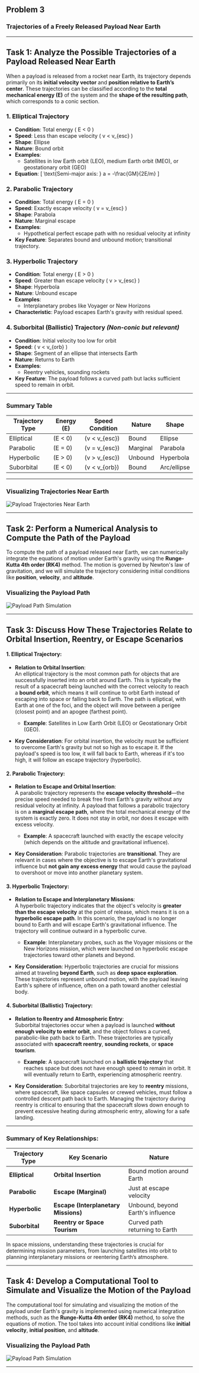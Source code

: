 ## Problem 3

### Trajectories of a Freely Released Payload Near Earth

---

## Task 1: Analyze the Possible Trajectories of a Payload Released Near Earth

When a payload is released from a rocket near Earth, its trajectory depends primarily on its **initial velocity vector** and **position relative to Earth’s center**. These trajectories can be classified according to the **total mechanical energy (E)** of the system and the **shape of the resulting path**, which corresponds to a conic section.

### 1. Elliptical Trajectory
- **Condition**: Total energy \( E < 0 \)
- **Speed**: Less than escape velocity \( v < v_{esc} \)
- **Shape**: Ellipse
- **Nature**: Bound orbit
- **Examples**:
  - Satellites in low Earth orbit (LEO), medium Earth orbit (MEO), or geostationary orbit (GEO)
- **Equation**:
  \[
  \text{Semi-major axis: } a = -\frac{GM}{2E/m}
  \]

### 2. Parabolic Trajectory
- **Condition**: Total energy \( E = 0 \)
- **Speed**: Exactly escape velocity \( v = v_{esc} \)
- **Shape**: Parabola
- **Nature**: Marginal escape
- **Examples**:
  - Hypothetical perfect escape path with no residual velocity at infinity
- **Key Feature**: Separates bound and unbound motion; transitional trajectory.

### 3. Hyperbolic Trajectory
- **Condition**: Total energy \( E > 0 \)
- **Speed**: Greater than escape velocity \( v > v_{esc} \)
- **Shape**: Hyperbola
- **Nature**: Unbound escape
- **Examples**:
  - Interplanetary probes like Voyager or New Horizons
- **Characteristic**: Payload escapes Earth's gravity with residual speed.

### 4. Suborbital (Ballistic) Trajectory *(Non-conic but relevant)*
- **Condition**: Initial velocity too low for orbit
- **Speed**: \( v < v_{orb} \)
- **Shape**: Segment of an ellipse that intersects Earth
- **Nature**: Returns to Earth
- **Examples**:
  - Reentry vehicles, sounding rockets
- **Key Feature**: The payload follows a curved path but lacks sufficient speed to remain in orbit.

---

### Summary Table

| Trajectory Type | Energy \(E\) | Speed Condition         | Nature     | Shape      |
|-----------------|--------------|--------------------------|------------|------------|
| Elliptical      | \(E < 0\)     | \(v < v_{esc}\)           | Bound      | Ellipse    |
| Parabolic       | \(E = 0\)     | \(v = v_{esc}\)           | Marginal   | Parabola   |
| Hyperbolic      | \(E > 0\)     | \(v > v_{esc}\)           | Unbound    | Hyperbola  |
| Suborbital      | \(E < 0\)     | \(v < v_{orb}\)           | Bound      | Arc/ellipse|

---

### Visualizing Trajectories Near Earth

![Payload Trajectories Near Earth](./images/payload_trajectories_near_earth.png)

---

## Task 2: Perform a Numerical Analysis to Compute the Path of the Payload

To compute the path of a payload released near Earth, we can numerically integrate the equations of motion under Earth's gravity using the **Runge-Kutta 4th order (RK4)** method. The motion is governed by Newton's law of gravitation, and we will simulate the trajectory considering initial conditions like **position**, **velocity**, and **altitude**.

### Visualizing the Payload Path

![Payload Path Simulation](./images/payload_path_simulation.png)

---

## Task 3: Discuss How These Trajectories Relate to Orbital Insertion, Reentry, or Escape Scenarios

#### 1. **Elliptical Trajectory**:  
- **Relation to Orbital Insertion**:  
  An elliptical trajectory is the most common path for objects that are successfully inserted into an orbit around Earth. This is typically the result of a spacecraft being launched with the correct velocity to reach a **bound orbit**, which means it will continue to orbit Earth instead of escaping into space or falling back to Earth. The path is elliptical, with Earth at one of the foci, and the object will move between a perigee (closest point) and an apogee (farthest point).  
  - **Example**: Satellites in Low Earth Orbit (LEO) or Geostationary Orbit (GEO).

- **Key Consideration**: For orbital insertion, the velocity must be sufficient to overcome Earth's gravity but not so high as to escape it. If the payload's speed is too low, it will fall back to Earth, whereas if it's too high, it will follow an escape trajectory (hyperbolic).

#### 2. **Parabolic Trajectory**:  
- **Relation to Escape and Orbital Insertion**:  
  A parabolic trajectory represents the **escape velocity threshold**—the precise speed needed to break free from Earth's gravity without any residual velocity at infinity. A payload that follows a parabolic trajectory is on a **marginal escape path**, where the total mechanical energy of the system is exactly zero. It does not stay in orbit, nor does it escape with excess velocity.  
  - **Example**: A spacecraft launched with exactly the escape velocity (which depends on the altitude and gravitational influence).

- **Key Consideration**: Parabolic trajectories are **transitional**. They are relevant in cases where the objective is to escape Earth's gravitational influence but **not gain any excess energy** that would cause the payload to overshoot or move into another planetary system.

#### 3. **Hyperbolic Trajectory**:  
- **Relation to Escape and Interplanetary Missions**:  
  A hyperbolic trajectory indicates that the object's velocity is **greater than the escape velocity** at the point of release, which means it is on a **hyperbolic escape path**. In this scenario, the payload is no longer bound to Earth and will escape Earth's gravitational influence. The trajectory will continue outward in a hyperbolic curve.  
  - **Example**: Interplanetary probes, such as the Voyager missions or the New Horizons mission, which were launched on hyperbolic escape trajectories toward other planets and beyond.

- **Key Consideration**: Hyperbolic trajectories are crucial for missions aimed at traveling **beyond Earth**, such as **deep space exploration**. These trajectories represent unbound motion, with the payload leaving Earth's sphere of influence, often on a path toward another celestial body.

#### 4. **Suborbital (Ballistic) Trajectory**:  
- **Relation to Reentry and Atmospheric Entry**:  
  Suborbital trajectories occur when a payload is launched **without enough velocity to enter orbit**, and the object follows a curved, parabolic-like path back to Earth. These trajectories are typically associated with **spacecraft reentry**, **sounding rockets**, or **space tourism**.  
  - **Example**: A spacecraft launched on a **ballistic trajectory** that reaches space but does not have enough speed to remain in orbit. It will eventually return to Earth, experiencing atmospheric reentry.
  
- **Key Consideration**: Suborbital trajectories are key to **reentry** missions, where spacecraft, like space capsules or crewed vehicles, must follow a controlled descent path back to Earth. Managing the trajectory during reentry is critical to ensuring that the spacecraft slows down enough to prevent excessive heating during atmospheric entry, allowing for a safe landing.

---

### Summary of Key Relationships:

| **Trajectory Type**  | **Key Scenario**                                | **Nature**                     |
|----------------------|-------------------------------------------------|--------------------------------|
| **Elliptical**        | **Orbital Insertion**                          | Bound motion around Earth      |
| **Parabolic**         | **Escape (Marginal)**                          | Just at escape velocity        |
| **Hyperbolic**        | **Escape (Interplanetary Missions)**           | Unbound, beyond Earth's influence |
| **Suborbital**        | **Reentry or Space Tourism**                   | Curved path returning to Earth |

In space missions, understanding these trajectories is crucial for determining mission parameters, from launching satellites into orbit to planning interplanetary missions or reentering Earth’s atmosphere.

---

## Task 4: Develop a Computational Tool to Simulate and Visualize the Motion of the Payload

The computational tool for simulating and visualizing the motion of the payload under Earth's gravity is implemented using numerical integration methods, such as the **Runge-Kutta 4th order (RK4)** method, to solve the equations of motion. The tool takes into account initial conditions like **initial velocity**, **initial position**, and **altitude**.

### Visualizing the Payload Path

![Payload Path Simulation](./images/payload_trajectory_simulation_advanced.png)

---
